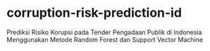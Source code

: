 # corruption-risk-prediction-id
Prediksi Risiko Korupsi pada Tender Pengadaan Publik di Indonesia Menggunakan Metode Random Forest dan Support Vector Machine

